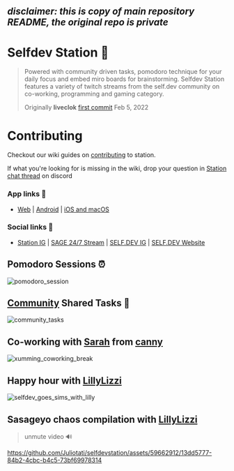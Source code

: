 ***disclaimer:** this is copy of main repository README, the original repo is private*
---

# Selfdev Station 🚀

> Powered with community driven tasks, pomodoro technique for your daily focus and embed
> miro boards for brainstorming. Selfdev Station features a variety of twitch streams from
> the self.dev community on co-working, programming and gaming category.
>
> Originally **liveclok** [first commit](https://github.com/Juliotati/selfdevstation/commit/fc2de2bb27c0cd323bec38a235772510e76042d3) Feb 5, 2022

# Contributing
Checkout our wiki guides on [contributing](https://github.com/Juliotati/selfdevstation/wiki) to station.

If what you're looking for is missing in the wiki, drop your question in [Station chat thread](https://discord.com/channels/768200129060536340/989665323219300383) on discord


### App links 🔗
- [Web](https://station.selfdev.app) |
[Android](https://play.google.com/store/apps/details?id=com.juliotati.selfdevstation.selfdevstation) |
[iOS and macOS](https://apps.apple.com/app/self-dev-station/id1667161943)

### Social links 🔗
- [Station IG](https://instagram.com/station.selfdev) |
[SAGE 24/7 Stream](https://station.selfdev.app/ttv/selfdev_tv) |
[SELF.DEV IG](https://instagram.com/self.devs) |
[SELF.DEV Website](https://selfdev.app)

## Pomodoro Sessions ⏰
![pomodoro_session](https://github.com/Juliotati/selfdevstation/assets/59662912/ed57c1a6-af79-4d08-b8a3-1731442f8149)


## [Community](https://www.instagram.com/self.devs) Shared Tasks 📝
<!-- ![Screenshot 2023-01-16 at 00 09 42](https://user-images.githubusercontent.com/59662912/212574993-2d1d4a16-950a-4f4f-a2ef-e20ff4036366.png)
![Screenshot 2023-01-16 at 00 11 06](https://user-images.githubusercontent.com/59662912/212575056-604b216a-ac4a-430a-92fc-d40b751ad745.png) -->
![community_tasks](https://github.com/Juliotati/selfdevstation/assets/59662912/25fbec9c-0174-4f4e-91c5-3c7cadd3c432)


## Co-working with [Sarah](https://station.selfdev.app/ttv/xhumming) from [canny](https://canny.io/about)
<!-- ![Screenshot 2023-01-16 at 00 14 59](https://user-images.githubusercontent.com/59662912/212575222-5de7b916-c6f1-4fd3-a21b-ca9980488d9b.png) -->
![xumming_coworking_break](https://github.com/Juliotati/selfdevstation/assets/59662912/6d51f3df-5175-4deb-bc1b-5c578645ca06)


## Happy hour with [LillyLizzi](https://station.selfdev.app/ttv/lillylizzi)
![selfdev_goes_sims_with_lilly](https://github.com/Juliotati/selfdevstation/assets/59662912/7bf5a256-dcf4-4e60-a3df-5151a8e065a5)

<!-- ## You've Got a Friend in Me
https://github.com/Juliotati/selfdevstation/assets/59662912/86bcec46-1935-4625-89be-e72183bf3cc8 -->


## Sasageyo chaos compilation with [LillyLizzi](https://station.selfdev.app/ttv/lillylizzi)
> unmute video 🔊

https://github.com/Juliotati/selfdevstation/assets/59662912/13dd5777-84b2-4cbc-b4c5-73bf69978314

